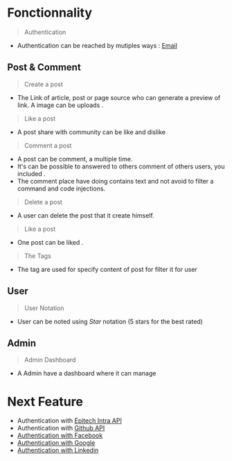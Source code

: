 # Fonctionnality


> Authentication 
- Authentication can be reached by mutiples ways : 
    [Email](https://sendgrid.com/en-us/solutions/email-api)
##  Post & Comment
> Create a post 
- The Link of article, post or page source who can generate a preview of link. A image can be uploads .
> Like a post
- A post share with community can be like and dislike
> Comment a post
- A post can be comment, a multiple time.
- It's can be possible to answered to others comment of others users, you included .
- The comment place have doing contains text and not avoid to filter a command and code injections.
> Delete a post
- A user can delete the post that it create himself.
> Like a post
- One post can be liked .
> The Tags
- The tag are used for specify content of post for filter it for user
## User 
> User Notation 
- User can be noted using *Star* notation (5 stars for the best rated)
## Admin 
> Admin Dashboard
- A Admin have a dashboard where it can manage

# Next Feature
- Authentication  with [Epitech Intra API](https://cyberryteam.github.io/epitech-intranet-api/) 
-  Authentication  with [Github API](https://docs.github.com/en/rest)
- [Authentication  with Facebook](https://developers.facebook.com/docs/graph-api/)
- [Authentication  with  Google](https://console.cloud.google.com/apis/library?hl=fr)
- [Authentication  with  Linkedin](https://developer.linkedin.com/product-catalog)
